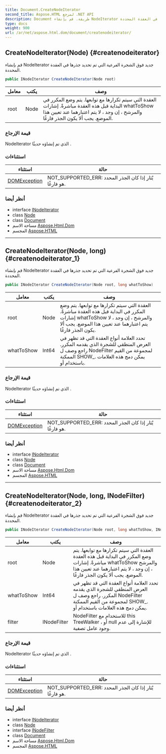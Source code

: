 ```yaml
---
title: Document.CreateNodeIterator
second_title: Aspose.HTML لمرجع .NET API
description: Document طريقة. قم بإنشاء NodeIterator جديد فوق الشجرة الفرعية التي تم تحديد جذرها في العقدة المحددة.
type: docs
weight: 900
url: /ar/net/aspose.html.dom/document/createnodeiterator/
---
```

## CreateNodeIterator(Node) {#createnodeiterator}

قم بإنشاء NodeIterator جديد فوق الشجرة الفرعية التي تم تحديد جذرها في العقدة المحددة.

```csharp
public INodeIterator CreateNodeIterator(Node root)
```

| معامل | يكتب | وصف |
| --- | --- | --- |
| root | Node | العقدة التي سيتم تكرارها مع توابعها. يتم وضع المكرر في البداية قبل هذه العقدة مباشرةً. إشارات whatToShow والمرشح ، إن وجد ، لا يتم اعتبارهما عند تعيين هذا الموضع. يجب ألا يكون الجذر فارغًا. |

### قيمة الإرجاع

NodeIterator الذي تم إنشاؤه حديثًا .

### استثناءات

| استثناء | حالة |
| --- | --- |
| [DOMException](../../domexception/) | NOT_SUPPORTED_ERR: يُثار إذا كان الجذر المحدد هو فارغًا. |

### أنظر أيضا

* interface [INodeIterator](../../../aspose.html.dom.traversal/inodeiterator/)
* class [Node](../../node/)
* class [Document](../)
* مساحة الاسم [Aspose.Html.Dom](../../document/)
* المجسم [Aspose.HTML](../../../)

---

## CreateNodeIterator(Node, long) {#createnodeiterator_1}

قم بإنشاء NodeIterator جديد فوق الشجرة الفرعية التي تم تحديد جذرها في العقدة المحددة.

```csharp
public INodeIterator CreateNodeIterator(Node root, long whatToShow)
```

| معامل | يكتب | وصف |
| --- | --- | --- |
| root | Node | العقدة التي سيتم تكرارها مع توابعها. يتم وضع المكرر في البداية قبل هذه العقدة مباشرةً. إشارات whatToShow والمرشح ، إن وجد ، لا يتم اعتبارهما عند تعيين هذا الموضع. يجب ألا يكون الجذر فارغًا. |
| whatToShow | Int64 | تحدد العلامة أنواع العقدة التي قد تظهر في العرض المنطقي للشجرة الذي يقدمه المكرر. راجع وصف ل NodeFilter لمجموعة من القيم الممكنة SHOW_. يمكن دمج هذه العلامات باستخدام أو. |

### قيمة الإرجاع

NodeIterator الذي تم إنشاؤه حديثًا .

### استثناءات

| استثناء | حالة |
| --- | --- |
| [DOMException](../../domexception/) | NOT_SUPPORTED_ERR: يُثار إذا كان الجذر المحدد هو فارغًا. |

### أنظر أيضا

* interface [INodeIterator](../../../aspose.html.dom.traversal/inodeiterator/)
* class [Node](../../node/)
* class [Document](../)
* مساحة الاسم [Aspose.Html.Dom](../../document/)
* المجسم [Aspose.HTML](../../../)

---

## CreateNodeIterator(Node, long, INodeFilter) {#createnodeiterator_2}

قم بإنشاء NodeIterator جديد فوق الشجرة الفرعية التي تم تحديد جذرها في العقدة المحددة.

```csharp
public INodeIterator CreateNodeIterator(Node root, long whatToShow, INodeFilter filter)
```

| معامل | يكتب | وصف |
| --- | --- | --- |
| root | Node | العقدة التي سيتم تكرارها مع توابعها. يتم وضع المكرر في البداية قبل هذه العقدة مباشرةً. إشارات whatToShow والمرشح ، إن وجد ، لا يتم اعتبارهما عند تعيين هذا الموضع. يجب ألا يكون الجذر فارغًا. |
| whatToShow | Int64 | تحدد العلامة أنواع العقدة التي قد تظهر في العرض المنطقي للشجرة الذي يقدمه المكرر. راجع وصف ل NodeFilter لمجموعة من القيم الممكنة SHOW_. يمكن دمج هذه العلامات باستخدام أو. |
| filter | INodeFilter | NodeFilter للاستخدام مع this TreeWalker ، أو null للإشارة إلى عدم وجود عامل تصفية. |

### قيمة الإرجاع

NodeIterator الذي تم إنشاؤه حديثًا .

### استثناءات

| استثناء | حالة |
| --- | --- |
| [DOMException](../../domexception/) | NOT_SUPPORTED_ERR: يُثار إذا كان الجذر المحدد هو فارغًا. |

### أنظر أيضا

* interface [INodeIterator](../../../aspose.html.dom.traversal/inodeiterator/)
* class [Node](../../node/)
* interface [INodeFilter](../../../aspose.html.dom.traversal/inodefilter/)
* class [Document](../)
* مساحة الاسم [Aspose.Html.Dom](../../document/)
* المجسم [Aspose.HTML](../../../)


